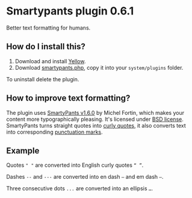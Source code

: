 Smartypants plugin 0.6.1
========================
Better text formatting for humans.

How do I install this?
----------------------
1. Download and install [Yellow](https://github.com/datenstrom/yellow/).  
2. Download [smartypants.php](smartypants.php?raw=true), copy it into your `system/plugins` folder.  

To uninstall delete the plugin.

How to improve text formatting?
-------------------------------
The plugin uses [SmartyPants v1.6.0](https://github.com/michelf/php-smartypants) by Michel Fortin, which makes your content more typographically pleasing. It's licensed under [BSD license](http://opensource.org/licenses/BSD-3-Clause). SmartyPants turns straight quotes into [curly quotes](https://en.wikipedia.org/w/index.php?title=Quotation_mark), it also converts text into corresponding [punctuation marks](https://en.wikipedia.org/wiki/Punctuation).

Example
-------
Quotes `" "` are converted into English curly quotes `“ ”`.

Dashes `--` and `---` are converted into en dash `–` and em dash `—`.

Three consecutive dots `...` are converted into an ellipsis `…`.